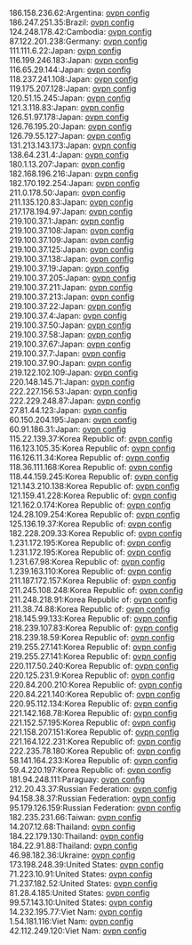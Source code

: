 186.158.236.62:Argentina: [ovpn config](vpn/186_158_236_62.ovpn)  
186.247.251.35:Brazil: [ovpn config](vpn/186_247_251_35.ovpn)  
124.248.178.42:Cambodia: [ovpn config](vpn/124_248_178_42.ovpn)  
87.122.201.238:Germany: [ovpn config](vpn/87_122_201_238.ovpn)  
111.111.6.22:Japan: [ovpn config](vpn/111_111_6_22.ovpn)  
116.199.246.183:Japan: [ovpn config](vpn/116_199_246_183.ovpn)  
116.65.29.144:Japan: [ovpn config](vpn/116_65_29_144.ovpn)  
118.237.241.108:Japan: [ovpn config](vpn/118_237_241_108.ovpn)  
119.175.207.128:Japan: [ovpn config](vpn/119_175_207_128.ovpn)  
120.51.15.245:Japan: [ovpn config](vpn/120_51_15_245.ovpn)  
121.3.118.83:Japan: [ovpn config](vpn/121_3_118_83.ovpn)  
126.51.97.178:Japan: [ovpn config](vpn/126_51_97_178.ovpn)  
126.76.195.20:Japan: [ovpn config](vpn/126_76_195_20.ovpn)  
126.79.55.127:Japan: [ovpn config](vpn/126_79_55_127.ovpn)  
131.213.143.173:Japan: [ovpn config](vpn/131_213_143_173.ovpn)  
138.64.231.4:Japan: [ovpn config](vpn/138_64_231_4.ovpn)  
180.1.13.207:Japan: [ovpn config](vpn/180_1_13_207.ovpn)  
182.168.196.216:Japan: [ovpn config](vpn/182_168_196_216.ovpn)  
182.170.192.254:Japan: [ovpn config](vpn/182_170_192_254.ovpn)  
211.0.178.50:Japan: [ovpn config](vpn/211_0_178_50.ovpn)  
211.135.120.83:Japan: [ovpn config](vpn/211_135_120_83.ovpn)  
217.178.194.97:Japan: [ovpn config](vpn/217_178_194_97.ovpn)  
219.100.37.1:Japan: [ovpn config](vpn/219_100_37_1.ovpn)  
219.100.37.108:Japan: [ovpn config](vpn/219_100_37_108.ovpn)  
219.100.37.109:Japan: [ovpn config](vpn/219_100_37_109.ovpn)  
219.100.37.125:Japan: [ovpn config](vpn/219_100_37_125.ovpn)  
219.100.37.138:Japan: [ovpn config](vpn/219_100_37_138.ovpn)  
219.100.37.19:Japan: [ovpn config](vpn/219_100_37_19.ovpn)  
219.100.37.205:Japan: [ovpn config](vpn/219_100_37_205.ovpn)  
219.100.37.211:Japan: [ovpn config](vpn/219_100_37_211.ovpn)  
219.100.37.213:Japan: [ovpn config](vpn/219_100_37_213.ovpn)  
219.100.37.22:Japan: [ovpn config](vpn/219_100_37_22.ovpn)  
219.100.37.4:Japan: [ovpn config](vpn/219_100_37_4.ovpn)  
219.100.37.50:Japan: [ovpn config](vpn/219_100_37_50.ovpn)  
219.100.37.58:Japan: [ovpn config](vpn/219_100_37_58.ovpn)  
219.100.37.67:Japan: [ovpn config](vpn/219_100_37_67.ovpn)  
219.100.37.7:Japan: [ovpn config](vpn/219_100_37_7.ovpn)  
219.100.37.90:Japan: [ovpn config](vpn/219_100_37_90.ovpn)  
219.122.102.109:Japan: [ovpn config](vpn/219_122_102_109.ovpn)  
220.148.145.71:Japan: [ovpn config](vpn/220_148_145_71.ovpn)  
222.227.156.53:Japan: [ovpn config](vpn/222_227_156_53.ovpn)  
222.229.248.87:Japan: [ovpn config](vpn/222_229_248_87.ovpn)  
27.81.44.123:Japan: [ovpn config](vpn/27_81_44_123.ovpn)  
60.150.204.195:Japan: [ovpn config](vpn/60_150_204_195.ovpn)  
60.91.186.31:Japan: [ovpn config](vpn/60_91_186_31.ovpn)  
115.22.139.37:Korea Republic of: [ovpn config](vpn/115_22_139_37.ovpn)  
116.123.105.35:Korea Republic of: [ovpn config](vpn/116_123_105_35.ovpn)  
116.126.11.34:Korea Republic of: [ovpn config](vpn/116_126_11_34.ovpn)  
118.36.111.168:Korea Republic of: [ovpn config](vpn/118_36_111_168.ovpn)  
118.44.159.245:Korea Republic of: [ovpn config](vpn/118_44_159_245.ovpn)  
121.143.210.138:Korea Republic of: [ovpn config](vpn/121_143_210_138.ovpn)  
121.159.41.228:Korea Republic of: [ovpn config](vpn/121_159_41_228.ovpn)  
121.162.0.174:Korea Republic of: [ovpn config](vpn/121_162_0_174.ovpn)  
124.28.109.254:Korea Republic of: [ovpn config](vpn/124_28_109_254.ovpn)  
125.136.19.37:Korea Republic of: [ovpn config](vpn/125_136_19_37.ovpn)  
182.228.209.33:Korea Republic of: [ovpn config](vpn/182_228_209_33.ovpn)  
1.231.172.195:Korea Republic of: [ovpn config](vpn/1_231_172_195.ovpn)  
1.231.172.195:Korea Republic of: [ovpn config](vpn/1_231_172_195.ovpn)  
1.231.67.98:Korea Republic of: [ovpn config](vpn/1_231_67_98.ovpn)  
1.239.163.110:Korea Republic of: [ovpn config](vpn/1_239_163_110.ovpn)  
211.187.172.157:Korea Republic of: [ovpn config](vpn/211_187_172_157.ovpn)  
211.245.108.248:Korea Republic of: [ovpn config](vpn/211_245_108_248.ovpn)  
211.248.218.91:Korea Republic of: [ovpn config](vpn/211_248_218_91.ovpn)  
211.38.74.88:Korea Republic of: [ovpn config](vpn/211_38_74_88.ovpn)  
218.145.99.133:Korea Republic of: [ovpn config](vpn/218_145_99_133.ovpn)  
218.239.107.83:Korea Republic of: [ovpn config](vpn/218_239_107_83.ovpn)  
218.239.18.59:Korea Republic of: [ovpn config](vpn/218_239_18_59.ovpn)  
219.255.27.141:Korea Republic of: [ovpn config](vpn/219_255_27_141.ovpn)  
219.255.27.141:Korea Republic of: [ovpn config](vpn/219_255_27_141.ovpn)  
220.117.50.240:Korea Republic of: [ovpn config](vpn/220_117_50_240.ovpn)  
220.125.231.9:Korea Republic of: [ovpn config](vpn/220_125_231_9.ovpn)  
220.84.200.210:Korea Republic of: [ovpn config](vpn/220_84_200_210.ovpn)  
220.84.221.140:Korea Republic of: [ovpn config](vpn/220_84_221_140.ovpn)  
220.95.112.134:Korea Republic of: [ovpn config](vpn/220_95_112_134.ovpn)  
221.142.168.78:Korea Republic of: [ovpn config](vpn/221_142_168_78.ovpn)  
221.152.57.195:Korea Republic of: [ovpn config](vpn/221_152_57_195.ovpn)  
221.158.207.151:Korea Republic of: [ovpn config](vpn/221_158_207_151.ovpn)  
221.164.122.231:Korea Republic of: [ovpn config](vpn/221_164_122_231.ovpn)  
222.235.78.180:Korea Republic of: [ovpn config](vpn/222_235_78_180.ovpn)  
58.141.164.233:Korea Republic of: [ovpn config](vpn/58_141_164_233.ovpn)  
59.4.220.197:Korea Republic of: [ovpn config](vpn/59_4_220_197.ovpn)  
181.94.248.111:Paraguay: [ovpn config](vpn/181_94_248_111.ovpn)  
212.20.43.37:Russian Federation: [ovpn config](vpn/212_20_43_37.ovpn)  
94.158.38.37:Russian Federation: [ovpn config](vpn/94_158_38_37.ovpn)  
95.179.126.159:Russian Federation: [ovpn config](vpn/95_179_126_159.ovpn)  
182.235.231.66:Taiwan: [ovpn config](vpn/182_235_231_66.ovpn)  
14.207.12.68:Thailand: [ovpn config](vpn/14_207_12_68.ovpn)  
184.22.179.130:Thailand: [ovpn config](vpn/184_22_179_130.ovpn)  
184.22.91.88:Thailand: [ovpn config](vpn/184_22_91_88.ovpn)  
46.98.182.36:Ukraine: [ovpn config](vpn/46_98_182_36.ovpn)  
173.198.248.39:United States: [ovpn config](vpn/173_198_248_39.ovpn)  
71.223.10.91:United States: [ovpn config](vpn/71_223_10_91.ovpn)  
71.237.182.52:United States: [ovpn config](vpn/71_237_182_52.ovpn)  
81.28.4.185:United States: [ovpn config](vpn/81_28_4_185.ovpn)  
99.57.143.10:United States: [ovpn config](vpn/99_57_143_10.ovpn)  
14.232.195.77:Viet Nam: [ovpn config](vpn/14_232_195_77.ovpn)  
1.54.181.116:Viet Nam: [ovpn config](vpn/1_54_181_116.ovpn)  
42.112.249.120:Viet Nam: [ovpn config](vpn/42_112_249_120.ovpn)  
